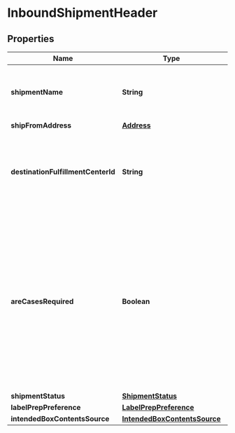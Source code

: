 # InboundShipmentHeader

## Properties
Name | Type | Description | Notes
------------ | ------------- | ------------- | -------------
**shipmentName** | **String** | The name for the shipment. Use a naming convention that helps distinguish between shipments over time, such as the date the shipment was created. | 
**shipFromAddress** | [**Address**](Address.md) |  | 
**destinationFulfillmentCenterId** | **String** | The identifier for the fulfillment center to which the shipment will be shipped. Get this value from the InboundShipmentPlan object in the response returned by the createInboundShipmentPlan operation. | 
**areCasesRequired** | **Boolean** | Indicates whether or not an inbound shipment contains case-packed boxes. Note: A shipment must contain either all case-packed boxes or all individually packed boxes.  Possible values:  true - All boxes in the shipment must be case packed.  false - All boxes in the shipment must be individually packed.  Note: If AreCasesRequired &#x3D; true for an inbound shipment, then the value of QuantityInCase must be greater than zero for every item in the shipment. Otherwise the service returns an error. |  [optional]
**shipmentStatus** | [**ShipmentStatus**](ShipmentStatus.md) |  | 
**labelPrepPreference** | [**LabelPrepPreference**](LabelPrepPreference.md) |  | 
**intendedBoxContentsSource** | [**IntendedBoxContentsSource**](IntendedBoxContentsSource.md) |  |  [optional]
